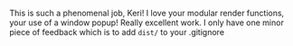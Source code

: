 This is such a phenomenal job, Keri! I love your modular render functions, your use of a window popup! Really excellent work.
I only have one minor piece of feedback which is to add `dist/` to your .gitignore
